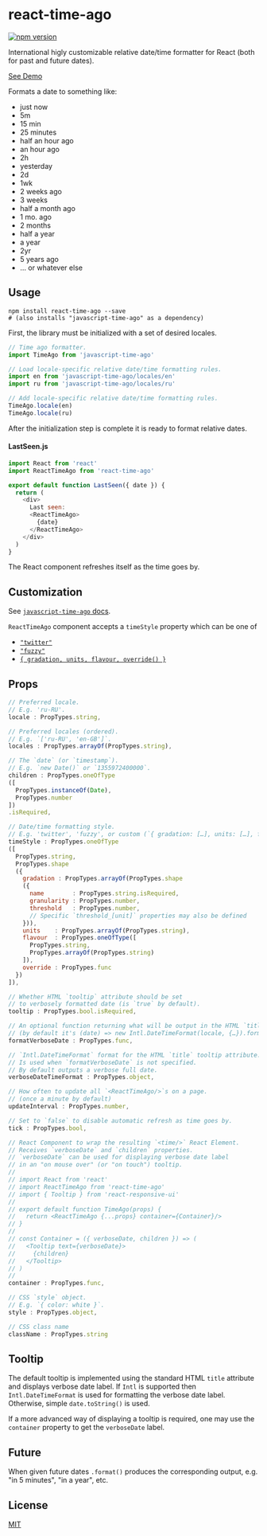 # react-time-ago

[![npm version](https://img.shields.io/npm/v/react-time-ago.svg?style=flat-square)](https://www.npmjs.com/package/react-time-ago)

International higly customizable relative date/time formatter for React (both for past and future dates).

[See Demo](https://catamphetamine.github.io/react-time-ago/)

Formats a date to something like:

  * just now
  * 5m
  * 15 min
  * 25 minutes
  * half an hour ago
  * an hour ago
  * 2h
  * yesterday
  * 2d
  * 1wk
  * 2 weeks ago
  * 3 weeks
  * half a month ago
  * 1 mo. ago
  * 2 months
  * half a year
  * a year
  * 2yr
  * 5 years ago
  * … or whatever else

## Usage

```
npm install react-time-ago --save
# (also installs "javascript-time-ago" as a dependency)
```

First, the library must be initialized with a set of desired locales.

```js
// Time ago formatter.
import TimeAgo from 'javascript-time-ago'

// Load locale-specific relative date/time formatting rules.
import en from 'javascript-time-ago/locales/en'
import ru from 'javascript-time-ago/locales/ru'

// Add locale-specific relative date/time formatting rules.
TimeAgo.locale(en)
TimeAgo.locale(ru)
```

After the initialization step is complete it is ready to format relative dates.

#### LastSeen.js

```js
import React from 'react'
import ReactTimeAgo from 'react-time-ago'

export default function LastSeen({ date }) {
  return (
    <div>
      Last seen:
      <ReactTimeAgo>
        {date}
      </ReactTimeAgo>
    </div>
  )
}
```

The React component refreshes itself as the time goes by.

## Customization

See [`javascript-time-ago` docs](https://github.com/catamphetamine/javascript-time-ago#advanced).

`ReactTimeAgo` component accepts a `timeStyle` property which can be one of

  * [`"twitter"`](https://github.com/catamphetamine/javascript-time-ago#twitter-style)
  * [`"fuzzy"`](https://github.com/catamphetamine/javascript-time-ago#fuzzy-style)
  * [`{ gradation, units, flavour, override() }`](https://github.com/catamphetamine/javascript-time-ago#customization)

## Props

```js
// Preferred locale.
// E.g. 'ru-RU'.
locale : PropTypes.string,

// Preferred locales (ordered).
// E.g. `['ru-RU', 'en-GB']`.
locales : PropTypes.arrayOf(PropTypes.string),

// The `date` (or `timestamp`).
// E.g. `new Date()` or `1355972400000`.
children : PropTypes.oneOfType
([
  PropTypes.instanceOf(Date),
  PropTypes.number
])
.isRequired,

// Date/time formatting style.
// E.g. 'twitter', 'fuzzy', or custom (`{ gradation: […], units: […], flavour: 'long', override: function }`)
timeStyle : PropTypes.oneOfType
([
  PropTypes.string,
  PropTypes.shape
  ({
    gradation : PropTypes.arrayOf(PropTypes.shape
    ({
      name        : PropTypes.string.isRequired,
      granularity : PropTypes.number,
      threshold   : PropTypes.number,
      // Specific `threshold_[unit]` properties may also be defined
    })),
    units    : PropTypes.arrayOf(PropTypes.string),
    flavour  : PropTypes.oneOfType([
      PropTypes.string,
      PropTypes.arrayOf(PropTypes.string)
    ]),
    override : PropTypes.func
  })
]),

// Whether HTML `tooltip` attribute should be set
// to verbosely formatted date (is `true` by default).
tooltip : PropTypes.bool.isRequired,

// An optional function returning what will be output in the HTML `title` tooltip attribute.
// (by default it's (date) => new Intl.DateTimeFormat(locale, {…}).format(date))
formatVerboseDate : PropTypes.func,

// `Intl.DateTimeFormat` format for the HTML `title` tooltip attribute.
// Is used when `formatVerboseDate` is not specified.
// By default outputs a verbose full date.
verboseDateTimeFormat : PropTypes.object,

// How often to update all `<ReactTimeAgo/>`s on a page.
// (once a minute by default)
updateInterval : PropTypes.number,

// Set to `false` to disable automatic refresh as time goes by.
tick : PropTypes.bool,

// React Component to wrap the resulting `<time/>` React Element.
// Receives `verboseDate` and `children` properties.
// `verboseDate` can be used for displaying verbose date label
// in an "on mouse over" (or "on touch") tooltip.
//
// import React from 'react'
// import ReactTimeAgo from 'react-time-ago'
// import { Tooltip } from 'react-responsive-ui'
// 
// export default function TimeAgo(props) {
//   return <ReactTimeAgo {...props} container={Container}/>
// }
// 
// const Container = ({ verboseDate, children }) => (
//   <Tooltip text={verboseDate}>
//     {children}
//   </Tooltip>
// )
//
container : PropTypes.func,

// CSS `style` object.
// E.g. `{ color: white }`.
style : PropTypes.object,

// CSS class name
className : PropTypes.string
```

## Tooltip

The default tooltip is implemented using the standard HTML `title` attribute and displays verbose date label. If `Intl` is supported then `Intl.DateTimeFormat` is used for formatting the verbose date label. Otherwise, simple `date.toString()` is used.

If a more advanced way of displaying a tooltip is required, one may use the `container` property to get the `verboseDate` label.

## Future

When given future dates `.format()` produces the corresponding output, e.g. "in 5 minutes", "in a year", etc.

## License

[MIT](LICENSE)